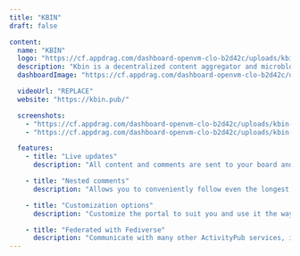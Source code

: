 ```yaml
---
title: "KBIN"
draft: false

content:
  name: "KBIN"
  logo: "https://cf.appdrag.com/dashboard-openvm-clo-b2d42c/uploads/kbin-PDgd.png"
  description: "Kbin is a decentralized content aggregator and microblogging platform running on the Fediverse network. It can communicate with many other ActivityPub services, including Mastodon, Lemmy, Pleroma, Peertube. Create and moderate communities, meet people with similar interests, and develop your passions."
  dashboardImage: "https://cf.appdrag.com/dashboard-openvm-clo-b2d42c/uploads/kbin-1-CXzz.jpeg"

  videoUrl: "REPLACE"
  website: "https://kbin.pub/"

  screenshots:
    - "https://cf.appdrag.com/dashboard-openvm-clo-b2d42c/uploads/kbin-1-CXzz.jpeg"
    - "https://cf.appdrag.com/dashboard-openvm-clo-b2d42c/uploads/kbin-2-YB81.png"

  features:
    - title: "Live updates"
      description: "All content and comments are sent to your board and inbox without the need to refresh the page."

    - title: "Nested comments"
      description: "Allows you to conveniently follow even the longest discussions."

    - title: "Customization options"
      description: "Customize the portal to suit you and use it the way you like it best."

    - title: "Federated with Fediverse"
      description: "Communicate with many other ActivityPub services, including Mastodon, Lemmy, Pleroma, Peertube."
---
```

